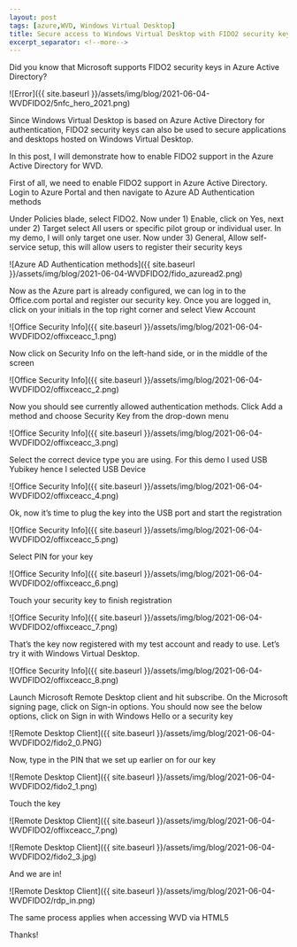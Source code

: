 ```yaml
---
layout: post
tags: [azure,WVD, Windows Virtual Desktop]
title: Secure access to Windows Virtual Desktop with FIDO2 security keys
excerpt_separator: <!--more-->
---
```

Did you know that Microsoft supports FIDO2 security keys in Azure Active Directory? 

![Error]({{ site.baseurl }}/assets/img/blog/2021-06-04-WVDFIDO2/5nfc_hero_2021.png)

<!--more-->

Since Windows Virtual Desktop is based on Azure Active Directory for authentication, FIDO2 security keys can also be used to secure applications and desktops hosted on Windows Virtual Desktop.

In this post, I will demonstrate how to enable FIDO2 support in the Azure Active Directory for WVD.

First of all, we need to enable FIDO2 support in Azure Active Directory. 
Login to Azure Portal and then navigate to Azure AD Authentication methods

Under Policies blade, select FIDO2. Now under 1) Enable, click on Yes, next under 2) Target select All users or specific pilot group or individual user. 
In my demo, I will only target one user. Now under 3) General, Allow self-service setup, this will allow users to register their security keys

![Azure AD Authentication methods]({{ site.baseurl }}/assets/img/blog/2021-06-04-WVDFIDO2/fido_azuread2.png)

Now as the Azure part is already configured, we can log in to the Office.com portal and register our security key. 
Once you are logged in, click on your initials in the top right corner and select View Account

![Office Security Info]({{ site.baseurl }}/assets/img/blog/2021-06-04-WVDFIDO2/offixceacc_1.png)

Now click on Security Info on the left-hand side, or in the middle of the screen
 
![Office Security Info]({{ site.baseurl }}/assets/img/blog/2021-06-04-WVDFIDO2/offixceacc_2.png)

Now you should see currently allowed authentication methods. Click Add a method and choose Security Key from the drop-down menu

![Office Security Info]({{ site.baseurl }}/assets/img/blog/2021-06-04-WVDFIDO2/offixceacc_3.png)

Select the correct device type you are using. For this demo I used USB Yubikey hence I selected USB Device

![Office Security Info]({{ site.baseurl }}/assets/img/blog/2021-06-04-WVDFIDO2/offixceacc_4.png)

Ok, now it’s time to plug the key into the USB port and start the registration

![Office Security Info]({{ site.baseurl }}/assets/img/blog/2021-06-04-WVDFIDO2/offixceacc_5.png)

Select PIN for your key

![Office Security Info]({{ site.baseurl }}/assets/img/blog/2021-06-04-WVDFIDO2/offixceacc_6.png)

Touch your security key to finish registration

![Office Security Info]({{ site.baseurl }}/assets/img/blog/2021-06-04-WVDFIDO2/offixceacc_7.png)

That’s the key now registered with my test account and ready to use. Let’s try it with Windows Virtual Desktop.

![Office Security Info]({{ site.baseurl }}/assets/img/blog/2021-06-04-WVDFIDO2/offixceacc_8.png)

Launch Microsoft Remote Desktop client and hit subscribe. On the Microsoft signing page, click on Sign-in options. 
You should now see the below options, click on Sign in with Windows Hello or a security key

![Remote Desktop Client]({{ site.baseurl }}/assets/img/blog/2021-06-04-WVDFIDO2/fido2_0.PNG)

Now, type in the PIN that we set up earlier on for our key

![Remote Desktop Client]({{ site.baseurl }}/assets/img/blog/2021-06-04-WVDFIDO2/fido2_1.png)

Touch the key

![Remote Desktop Client]({{ site.baseurl }}/assets/img/blog/2021-06-04-WVDFIDO2/offixceacc_7.png)

![Remote Desktop Client]({{ site.baseurl }}/assets/img/blog/2021-06-04-WVDFIDO2/fido2_3.jpg)

And we are in! 

![Remote Desktop Client]({{ site.baseurl }}/assets/img/blog/2021-06-04-WVDFIDO2/rdp_in.png)

The same process applies when accessing WVD via HTML5

Thanks!
